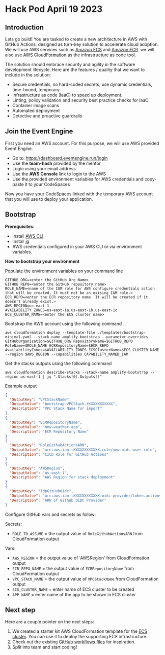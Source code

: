 # Hack Pod April 19 2023

## Introduction

Lets go build! You are tasked to create a new architecture in AWS with GitHub Actions, designed as turn-key solution to accelerate cloud adoption. We will use AWS services such as [Amazon ECS](https://aws.amazon.com/ecs/) and [Amazon ECR](https://aws.amazon.com/ecr/). we will also use [AWS CloudFormation](https://aws.amazon.com/cloudformation/) as the infrastructure as code tool. 

The solution should embrace security and agility in the software development lifecycle. Here are the features / quality that we want to include in the solution:

* Secure credentials, no hard-coded secrets, use dynamic credentials, time-bound, temporary.
* Infrastructure as code (IaaC) to speed up deployment.
* Linting, policy validation and security best practice checks for IaaC
* Container image scans
* Automated deployment
* Detective and proactive guardrails

## Join the Event Engine

First you need an AWS account. For this purpose, we will use AWS provided Event Engine.

* Go to: https://dashboard.eventengine.run/login
* Use the **team-hash** provided by the mentor
* Login using your email address
* Use the **AWS Console** link to login to the AWS
* Use the provided environment variables for AWS credentials and copy-paste it to your CodeSpaces

Now you have your CodeSpaces linked with the temporary AWS account that you will use to deploy your application. 

## Bootstrap 

**Prerequisites**:

* Install [AWS CLI](https://docs.aws.amazon.com/cli/latest/userguide/getting-started-install.html) 
* Install [jq](https://stedolan.github.io/jq/download/)
* AWS credentials configured in your AWS CLI or via environment variables.

**How to bootstrap your environment**

Populate the environment variables on your command line
```
GITHUB_ORG=<enter the GitHub Org Name>
GITHUB_REPO=<enter the GitHub repository name>
ROLE_NAME=<name of the IAM role for AWS configure credentials action that will be created. It must not be an exising IAM role.>
ECR_REPO=<enter the ECR repository name. It will be created if it doesn't already exist.>
AWS_REGION=us-east-1
AVAILABILITY_ZONES=us-east-1a,us-east-1b,us-east-1c
ECS_CLUSTER_NAME=<enter the ECS cluster name>
```

Bootstrap the AWS account using the following command
```
aws cloudformation deploy --template-file ./templates/bootstrap-minimal.yaml --stack-name amplify-bootstrap --parameter-overrides GitHubOrganization=$GITHUB_ORG RepositoryName=$GITHUB_REPO RoleName=$ROLE_NAME ECRRepositoryName=$ECR_REPO AvailabilityZones=$AVAILABILITY_ZONES ECSClusterName=$ECS_CLUSTER_NAME --region $AWS_REGION --capabilities CAPABILITY_NAMED_IAM
```

Get the stacks outputs using the following command
```
aws cloudformation describe-stacks --stack-name amplify-bootstrap --region us-east-1 | jq ".Stacks[0].Outputs[]"
```
Example output
```json
{
  "OutputKey": "VPCStackName",
  "OutputValue": "bootstrap-VPCStack-XXXXXXXXXXXX",
  "Description": "VPC Stack Name for import"
}
{
  "OutputKey": "ECRRepositoryName",
  "OutputValue": "new-weather-app",
  "Description": "ECR Repository Name"
}
{
  "OutputKey": "RoleGithubActionsARN",
  "OutputValue": "arn:aws:iam::XXXXXXXXXXXX:role/new-oidc-user-role",
  "Description": "CICD Role for GitHub Actions"
}
{
  "OutputKey": "AWSRegion",
  "OutputValue": "us-east-1",
  "Description": "AWS Region for stack deployment"
}
{
  "OutputKey": "IdpGitHubOidc",
  "OutputValue": "arn:aws:iam::XXXXXXXXXXXX:oidc-provider/token.actions.githubusercontent.com",
  "Description": "ARN of Github OIDC Provider"
}
```

Configure GitHub vars and secrets as follow:

Secrets: 
* `ROLE_TO_ASSUME` = the output value of `RoleGithubActionsARN` from CloudFormation output

Vars: 
* `AWS_REGION` = the output value of 'AWSRegion' from CloudFormation output
* `ECR_REPO_NAME` =  the output value of `ECRRepositoryName` from CloudFormation output
* `VPC_STACK_NAME` =  the output value of `VPCStackName` from CloudFormation output
* `ECS_CLUSTER_NAME` =  enter name of ECS cluster to be created
* `APP_NAME` = enter name of the app to be shown in ECS cluster

## Next step

Here are a couple pointer on the next steps:
1. We created a starter kit AWS CloudFormation template for the [ECS cluster](templates/cluster.yaml). You can use it to deploy the supporting ECS infrastructure.
2. Check out the existing [GitHub workflows files](templates/) for inspiration.
3. Split into team and start coding!